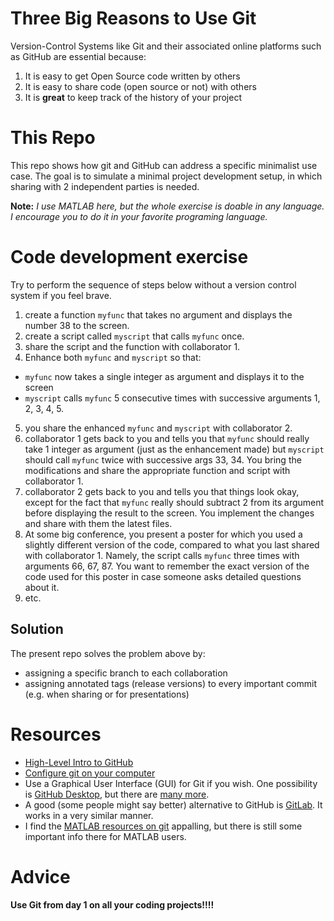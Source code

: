 # Three Big Reasons to Use Git 
Version-Control Systems like Git and their associated online platforms such as GitHub are essential because:
1. It is easy to get Open Source code written by others
2. It is easy to share code (open source or not) with others
3. It is **great** to keep track of the history of your project

# This Repo
This repo shows how git and GitHub can address a specific minimalist use case. The goal is to simulate a minimal project development setup, in which sharing with 2 independent parties is needed.

**Note:** _I use MATLAB here, but the whole exercise is doable in any language. I encourage you to do it in your favorite programing language._

# Code development exercise
Try to perform the sequence of steps below without a version control system if you feel brave. 

1. create a function `myfunc` that takes no argument and displays the number 38 to the screen.
2. create a script called `myscript` that calls `myfunc` once.
3. share the script and the function with collaborator 1.
4. Enhance both `myfunc` and `myscript` so that:  
  - `myfunc` now takes a single integer as argument and displays it to the screen
  - `myscript` calls `myfunc` 5 consecutive times with successive arguments 1, 2, 3, 4, 5.
5. you share the enhanced `myfunc` and `myscript` with collaborator 2.
6. collaborator 1 gets back to you and tells you that `myfunc` should really take 1 integer as argument (just as the enhancement made) but `myscript` should call `myfunc` twice with successive args 33, 34. You bring the modifications and share the appropriate function and script with collaborator 1.
7. collaborator 2 gets back to you and tells you that things look okay, except for the fact that `myfunc` really should subtract 2 from its argument before displaying the result to the screen. You implement the changes and share with them the latest files.
8. At some big conference, you present a poster for which you used a slightly different version of the code, compared to what you last shared with collaborator 1. Namely, the script calls `myfunc` three times with arguments 66, 67, 87. You want to remember the exact version of the code used for this poster in case someone asks detailed questions about it.
9. etc.

## Solution
The present repo solves the problem above by:
- assigning a specific branch to each collaboration
- assigning annotated tags (release versions) to every important commit (e.g. when sharing or for presentations)

# Resources
- [High-Level Intro to GitHub](https://youtu.be/w3jLJU7DT5E)
- [Configure git on your computer](https://help.github.com/en/github/getting-started-with-github/set-up-git)
- Use a Graphical User Interface (GUI) for Git if you wish. One possibility is [GitHub Desktop](https://help.github.com/en/desktop), but there are [many more](https://www.thewindowsclub.com/git-gui-clients-for-windows).
- A good (some people might say better) alternative to GitHub is [GitLab](https://about.gitlab.com/). It works in a very similar manner.
- I find the [MATLAB resources on git](https://www.mathworks.com/help/matlab/matlab_prog/set-up-git-source-control.html) appalling, but there is still some important info there for MATLAB users.

# Advice
__**Use Git from day 1 on all your coding projects!!!!**__
